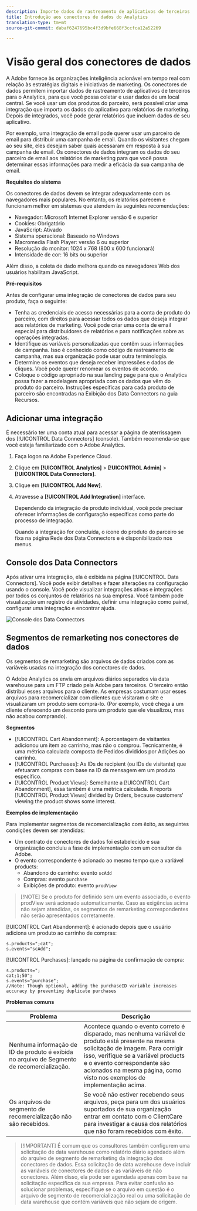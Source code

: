 ```yaml
---
description: Importe dados de rastreamento de aplicativos de terceiros para o Analytics.
title: Introdução aos conectores de dados do Analytics
translation-type: tm+mt
source-git-commit: dabaf6247695bc4f3d9bfe668f3ccfca12a52269

---
```



# Visão geral dos conectores de dados

A Adobe fornece às organizações inteligência acionável em tempo real com relação às estratégias digitais e iniciativas de marketing. Os conectores de dados permitem importar dados de rastreamento de aplicativos de terceiros para o Analytics, para que você possa coletar e usar dados de um local central. Se você usar um dos produtos do parceiro, será possível criar uma integração que importa os dados do aplicativo para relatórios de marketing. Depois de integrados, você pode gerar relatórios que incluem dados de seu aplicativo.

Por exemplo, uma integração de email pode querer usar um parceiro de email para distribuir uma campanha de email. Quando os visitantes chegam ao seu site, eles desejam saber quais acessaram em resposta à sua campanha de email. Os conectores de dados integram os dados do seu parceiro de email aos relatórios de marketing para que você possa determinar essas informações para medir a eficácia da sua campanha de email.

**Requisitos do sistema**

Os conectores de dados devem se integrar adequadamente com os navegadores mais populares. No entanto, os relatórios parecem e funcionam melhor em sistemas que atendem às seguintes recomendações:

* Navegador: Microsoft Internet Explorer versão 6 e superior
* Cookies: Obrigatório
* JavaScript: Ativado
* Sistema operacional: Baseado no Windows
* Macromedia Flash Player: versão 6 ou superior
* Resolução do monitor: 1024 x 768 (800 x 600 funcionará)
* Intensidade de cor: 16 bits ou superior

Além disso, a coleta de dado melhora quando os navegadores Web dos usuários habilitam JavaScript.

**Pré-requisitos**

Antes de configurar uma integração de conectores de dados para seu produto, faça o seguinte:

* Tenha as credenciais de acesso necessárias para a conta de produto do parceiro, com direitos para acessar todos os dados que deseja integrar aos relatórios de marketing. Você pode criar uma conta de email especial para distribuidores de relatórios e para notificações sobre as operações integradas.
* Identifique as variáveis personalizadas que contêm suas informações de campanha. Isso é conhecido como código de rastreamento de campanha, mas sua organização pode usar outra terminologia.
* Determine os eventos que deseja receber impressões e dados de cliques. Você pode querer renomear os eventos de acordo.
* Coloque o código apropriado na sua landing page para que o Analytics possa fazer a modelagem apropriada com os dados que vêm do produto do parceiro. Instruções específicas para cada produto de parceiro são encontradas na Exibição dos Data Connectors na guia Recursos.

## Adicionar uma integração

É necessário ter uma conta atual para acessar a página de aterrissagem dos [!UICONTROL Data Connectors] (console). Também recomenda-se que você esteja familiarizado com o Adobe Analytics.

1. Faça logon na Adobe Experience Cloud.
1. Clique em **[!UICONTROL Analytics]** > **[!UICONTROL Admin]** > **[!UICONTROL Data Connectors]**.
1. Clique em **[!UICONTROL Add New]**.
1. Atravesse a **[!UICONTROL Add Integration]** interface.

   Dependendo da integração de produto individual, você pode precisar oferecer informações de configuração específicas como parte do processo de integração.

   Quando a integração for concluída, o ícone do produto do parceiro se fixa na página Rede dos Data Connectors e é disponibilizado nos menus.

## Console dos Data Connectors

Após ativar uma integração, ela é exibida na página [!UICONTROL Data Connectors]. Você pode exibir detalhes e fazer alterações na configuração usando o console. Você pode visualizar integrações ativas e integrações por todos os conjuntos de relatórios na sua empresa. Você também pode visualização um registro de atividades, definir uma integração como painel, configurar uma integração e encontrar ajuda.

![Console dos Data Connectors](assets/data-connectors-console.png)

## Segmentos de remarketing nos conectores de dados

Os segmentos de remarketing são arquivos de dados criados com as variáveis usadas na integração dos conectores de dados.

O Adobe Analytics os envia em arquivos diários separados via data warehouse para um FTP criado pela Adobe para terceiros. O terceiro então distribui esses arquivos para o cliente. As empresas costumam usar esses arquivos para recomercializar com clientes que visitaram o site e visualizaram um produto sem comprá-lo. (Por exemplo, você chega a um cliente oferecendo um desconto para um produto que ele visualizou, mas não acabou comprando).

**Segmentos**

* [!UICONTROL Cart Abandonment]: A porcentagem de visitantes adicionou um item ao carrinho, mas não o comprou. Tecnicamente, é uma métrica calculada composta de Pedidos divididos por Adições ao carrinho.
* [!UICONTROL Purchases]: As IDs de recipient (ou IDs de visitante) que efetuaram compras com base na ID da mensagem em um produto específico.
* [!UICONTROL Product Views]: Semelhante a [!UICONTROL Cart Abandonment], essa também é uma métrica calculada. It reports [!UICONTROL Product Views] divided by Orders, because customers&#39; viewing the product shows some interest.

**Exemplos de implementação**

Para implementar segmentos de recomercialização com êxito, as seguintes condições devem ser atendidas:

* Um contrato de conectores de dados foi estabelecido e sua organização concluiu a fase de implementação com um consultor da Adobe.
* O evento correspondente é acionado ao mesmo tempo que a variável products:
   * Abandono do carrinho: evento `scAdd`
   * Compras: evento `purchase`
   * Exibições de produto: evento `prodView`

>[!NOTE] Se o produto for definido sem um evento associado, o evento prodView será acionado automaticamente.
Caso as exigências acima não sejam atendidas, os segmentos de remarketing correspondentes não serão apresentados corretamente.

[!UICONTROL Cart Abandonment]: é acionado depois que o usuário adiciona um produto ao carrinho de compras:

```
s.products=";cat";
s.events="scAdd";
```

[!UICONTROL Purchases]: lançado na página de confirmação de compra:

```
s.products=";
cat;1;50";
s.events="purchase";
//Note: Though optional, adding the purchaseID variable increases accuracy by preventing duplicate purchases
```

**Problemas comuns**

| Problema | Descrição |
| -----------| ---------- |  
| Nenhuma informação de ID de produto é exibida no arquivo de Segmento de recomercialização. | Acontece quando o evento correto é disparado, mas nenhuma variável de produto está presente na mesma solicitação de imagem. Para corrigir isso, verifique se a variável products e o evento correspondente são acionados na mesma página, como visto nos exemplos de implementação acima. |
| Os arquivos de segmento de recomercialização não são recebidos. | Se você não estiver recebendo seus arquivos, peça para um dos usuários suportados de sua organização entrar em contato com o ClientCare para investigar a causa dos relatórios que não foram recebidos com êxito. |


>[!IMPORTANT] É comum que os consultores também configurem uma solicitação de data warehouse como relatório diário agendado além do arquivo de segmento de remarketing da integração dos conectores de dados. Essa solicitação de data warehouse deve incluir as variáveis de conectores de dados e as variáveis de não conectores. Além disso, ela pode ser agendada apenas com base na solicitação específica da sua empresa. Para evitar confusão ao solucionar problemas, especifique se o arquivo em questão é o arquivo de segmento de recomercialização real ou uma solicitação de data warehouse que contém variáveis que não sejam de origem.
